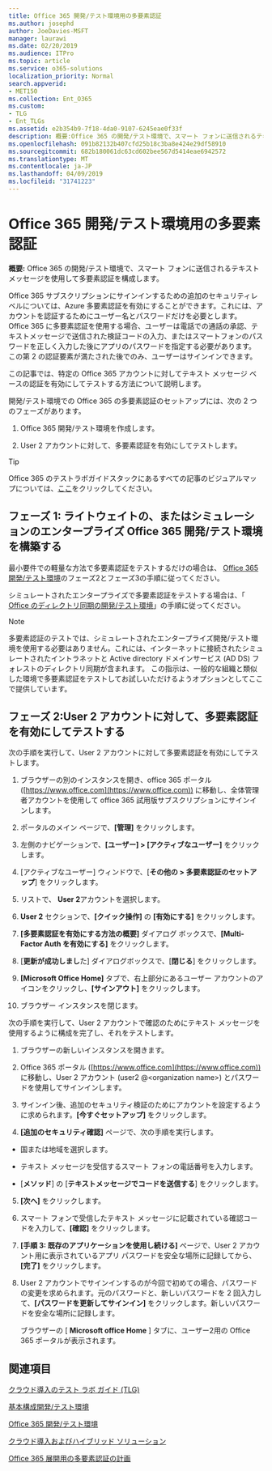 ```yaml
---
title: Office 365 開発/テスト環境用の多要素認証
ms.author: josephd
author: JoeDavies-MSFT
manager: laurawi
ms.date: 02/20/2019
ms.audience: ITPro
ms.topic: article
ms.service: o365-solutions
localization_priority: Normal
search.appverid:
- MET150
ms.collection: Ent_O365
ms.custom:
- TLG
- Ent_TLGs
ms.assetid: e2b354b9-7f18-4da0-9107-6245eae0f33f
description: 概要:Office 365 の開発/テスト環境で、スマート フォンに送信されるテキスト メッセージを使用して多要素認証を構成します。
ms.openlocfilehash: 091b82132b407cfd25b18c3ba8e424e29df58910
ms.sourcegitcommit: 682b180061dc63cd602bee567d5414eae6942572
ms.translationtype: MT
ms.contentlocale: ja-JP
ms.lasthandoff: 04/09/2019
ms.locfileid: "31741223"
---
```

# <a name="multi-factor-authentication-for-your-office-365-devtest-environment"></a>Office 365 開発/テスト環境用の多要素認証

 **概要:** Office 365 の開発/テスト環境で、スマート フォンに送信されるテキスト メッセージを使用して多要素認証を構成します。
  
Office 365 サブスクリプションにサインインするための追加のセキュリティレベルについては、Azure 多要素認証を有効にすることができます。これには、アカウントを認証するためにユーザー名とパスワードだけを必要とします。 Office 365 に多要素認証を使用する場合、ユーザーは電話での通話の承認、テキストメッセージで送信された検証コードの入力、またはスマートフォンのパスワードを正しく入力した後にアプリのパスワードを指定する必要があります。 この第 2 の認証要素が満たされた後でのみ、ユーザーはサインインできます。 
  
この記事では、特定の Office 365 アカウントに対してテキスト メッセージ ベースの認証を有効にしてテストする方法について説明します。
  
開発/テスト環境での Office 365 の多要素認証のセットアップには、次の 2 つのフェーズがあります。
  
1. Office 365 開発/テスト環境を作成します。
    
2. User 2 アカウントに対して、多要素認証を有効にしてテストします。
    
> [!TIP]
> Office 365 のテストラボガイドスタックにあるすべての記事のビジュアルマップについては、[ここ](http://aka.ms/catlgstack)をクリックしてください。
  
## <a name="phase-1-build-out-your-lightweight-or-simulated-enterprise-office-365-devtest-environment"></a>フェーズ 1: ライトウェイトの、またはシミュレーションのエンタープライズ Office 365 開発/テスト環境を構築する

最小要件での軽量な方法で多要素認証をテストするだけの場合は、 [Office 365 開発/テスト環境](office-365-dev-test-environment.md)のフェーズ2とフェーズ3の手順に従ってください。
  
シミュレートされたエンタープライズで多要素認証をテストする場合は、「 [Office のディレクトリ同期の開発/テスト環境](dirsync-for-your-office-365-dev-test-environment.md)」の手順に従ってください。
  
> [!NOTE]
> 多要素認証のテストでは、シミュレートされたエンタープライズ開発/テスト環境を使用する必要はありません。これには、インターネットに接続されたシミュレートされたイントラネットと Active directory ドメインサービス (AD DS) フォレストのディレクトリ同期が含まれます。 この指示は、一般的な組織と類似した環境で多要素認証をテストしてお試しいただけるようオプションとしてここで提供しています。 
  
## <a name="phase-2-enable-and-test-multi-factor-authentication-for-the-user-2-account"></a>フェーズ 2:User 2 アカウントに対して、多要素認証を有効にしてテストする

次の手順を実行して、User 2 アカウントに対して多要素認証を有効にしてテストします。
  
1. ブラウザーの別のインスタンスを開き、office 365 ポータル ([https://www.office.com](https://www.office.com)) に移動し、全体管理者アカウントを使用して office 365 試用版サブスクリプションにサインインします。
    
2. ポータルのメイン ページで、**[管理]** をクリックします。
    
3. 左側のナビゲーションで、**[ユーザー] > [アクティブなユーザー]** をクリックします。
    
4. [アクティブなユーザー] ウィンドウで、[**その他の > 多要素認証のセットアップ**] をクリックします。
    
5. リストで、 **User 2**アカウントを選択します。
    
6. **User 2** セクションで、**[クイック操作]** の **[有効にする]** をクリックします。
    
7. **[多要素認証を有効にする方法の概要]** ダイアログ ボックスで、**[Multi-Factor Auth を有効にする]** をクリックします。
    
8. [**更新が成功しまし**た] ダイアログボックスで、[**閉じる**] をクリックします。
    
9. **[Microsoft Office Home]** タブで、右上部分にあるユーザー アカウントのアイコンをクリックし、**[サインアウト]** をクリックします。
    
10. ブラウザー インスタンスを閉じます。
    
次の手順を実行して、User 2 アカウントで確認のためにテキスト メッセージを使用するように構成を完了し、それをテストします。
  
1. ブラウザーの新しいインスタンスを開きます。
    
2. Office 365 ポータル ([https://www.office.com](https://www.office.com)) に移動し、User 2 アカウント (user2 @\<organization name>) とパスワードを使用してサインインします。
    
3. サインイン後、追加のセキュリティ検証のためにアカウントを設定するように求められます。**[今すぐセットアップ]** をクリックします。
    
4. **[追加のセキュリティ確認]** ページで、次の手順を実行します。 
    
  - 国または地域を選択します。
    
  - テキスト メッセージを受信するスマート フォンの電話番号を入力します。
    
  - [**メソッド**] の [**テキストメッセージでコードを送信する**] をクリックします。
    
5. **[次へ]** をクリックします。
    
6. スマート フォンで受信したテキスト メッセージに記載されている確認コードを入力して、**[確認]** をクリックします。
    
7. **[手順 3: 既存のアプリケーションを使用し続ける]** ページで、User 2 アカウント用に表示されているアプリ パスワードを安全な場所に記録してから、**[完了]** をクリックします。
    
8. User 2 アカウントでサインインするのが今回で初めての場合、パスワードの変更を求められます。元のパスワードと、新しいパスワードを 2 回入力して、**[パスワードを更新してサインイン]** をクリックします。新しいパスワードを安全な場所に記録します。
    
    ブラウザーの [ **Microsoft office Home** ] タブに、ユーザー2用の Office 365 ポータルが表示されます。
    
## <a name="see-also"></a>関連項目

[クラウド導入のテスト ラボ ガイド (TLG)](cloud-adoption-test-lab-guides-tlgs.md)
  
[基本構成開発/テスト環境](base-configuration-dev-test-environment.md)
  
[Office 365 開発/テスト環境](office-365-dev-test-environment.md)
  
[クラウド導入およびハイブリッド ソリューション](cloud-adoption-and-hybrid-solutions.md)

[Office 365 展開用の多要素認証の計画](https://support.office.com/article/Plan-for-multi-factor-authentication-for-Office-365-Deployments-043807b2-21db-4d5c-b430-c8a6dee0e6ba)

